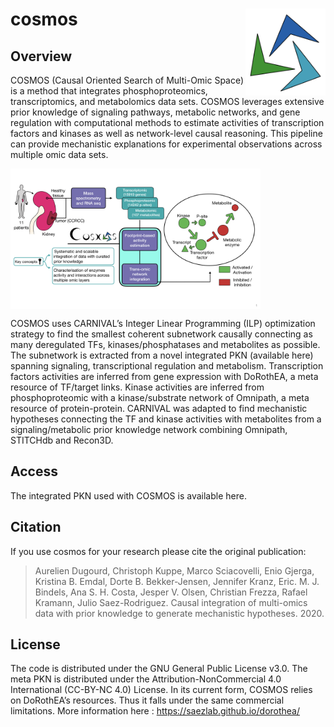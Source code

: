 # cosmos <img src="man/figures/logo.png" align="right" height="139">

<!-- badges: start -->
<!-- badges: end -->

## Overview

COSMOS (Causal Oriented Search of Multi-Omic Space) is a method that integrates phosphoproteomics, transcriptomics, and metabolomics data sets. COSMOS leverages extensive prior knowledge of signaling pathways, metabolic networks, and gene regulation  with computational methods to estimate activities of transcription factors and kinases as well as network-level causal reasoning. This pipeline can provide mechanistic explanations for experimental observations across multiple omic data sets. 


<img src="man/figures/graphical_abstract.png" align="center" width="400">

COSMOS uses CARNIVAL’s Integer Linear Programming (ILP) optimization strategy to find the smallest coherent subnetwork causally connecting as many deregulated TFs, kinases/phosphatases and metabolites as possible. The subnetwork is extracted from a novel integrated PKN (available here) spanning signaling, transcriptional regulation and metabolism.  Transcription factors activities are inferred from gene expression with DoRothEA, a meta resource of TF/target links. Kinase activities are inferred from phosphoproteomic with a kinase/substrate network of Omnipath, a meta resource of protein-protein. CARNIVAL was adapted to find mechanistic hypotheses connecting the TF and kinase activities with metabolites from a signaling/metabolic prior knowledge network combining Omnipath, STITCHdb and Recon3D. 

## Access

The integrated PKN used with COSMOS is available here.


## Citation
If you use cosmos for your research please cite the original publication: 

> Aurelien Dugourd, Christoph Kuppe, Marco Sciacovelli, Enio Gjerga, Kristina B. Emdal, Dorte B. Bekker-Jensen, Jennifer Kranz, Eric. M. J. Bindels, Ana S. H. Costa, Jesper V. Olsen, Christian Frezza, Rafael Kramann, Julio Saez-Rodriguez. Causal integration of multi-omics data with prior knowledge to generate mechanistic hypotheses. 2020.

## License

The code is distributed under the GNU General Public License v3.0. The meta PKN is distributed under the Attribution-NonCommercial 4.0 International (CC-BY-NC 4.0) License.
In its current form, COSMOS relies on DoRothEA’s resources. Thus it falls under the same commercial limitations. More information here : https://saezlab.github.io/dorothea/
